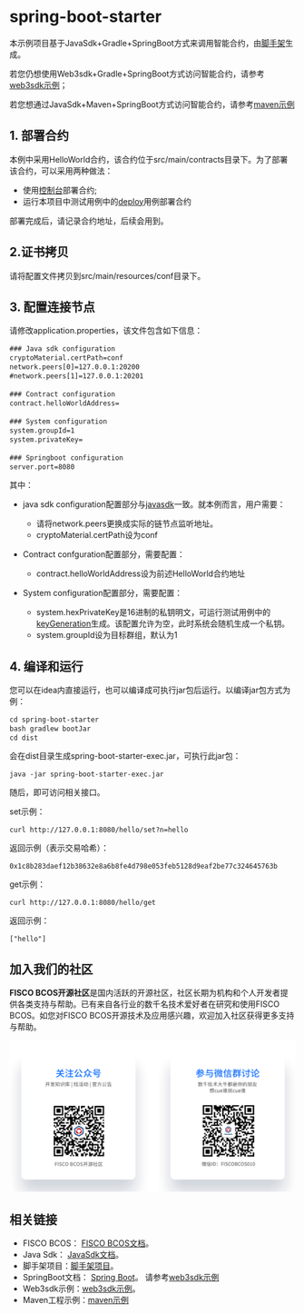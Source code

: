# spring-boot-starter

本示例项目基于JavaSdk+Gradle+SpringBoot方式来调用智能合约，由[脚手架](https://github.com/WeBankBlockchain/SmartDev-Scaffold)生成。

若您仍想使用Web3sdk+Gradle+SpringBoot方式访问智能合约，请参考[web3sdk示例](https://github.com/FISCO-BCOS/spring-boot-starter/tree/master-web3sdk)；

若您想通过JavaSdk+Maven+SpringBoot方式访问智能合约，请参考[maven示例](https://github.com/FISCO-BCOS/spring-boot-crud)


## 1. 部署合约

本例中采用HelloWorld合约，该合约位于src/main/contracts目录下。为了部署该合约，可以采用两种做法：
- 使用[控制台](https://fisco-bcos-documentation.readthedocs.io/zh_CN/latest/docs/installation.html#id8)部署合约;
- 运行本项目中测试用例中的[deploy](src/test/java/org/example/demo/Demos.java)用例部署合约

部署完成后，请记录合约地址，后续会用到。

## 2.证书拷贝

请将配置文件拷贝到src/main/resources/conf目录下。

## 3. 配置连接节点

请修改application.properties，该文件包含如下信息：
```
### Java sdk configuration
cryptoMaterial.certPath=conf
network.peers[0]=127.0.0.1:20200
#network.peers[1]=127.0.0.1:20201

### Contract configuration
contract.helloWorldAddress=

### System configuration
system.groupId=1
system.privateKey=

### Springboot configuration
server.port=8080

```
其中：
- java sdk configuration配置部分与[javasdk](https://fisco-bcos-documentation.readthedocs.io/zh_CN/latest/docs/sdk/java_sdk/configuration.html)一致。就本例而言，用户需要：
    * 请将network.peers更换成实际的链节点监听地址。
    * cryptoMaterial.certPath设为conf

- Contract confguration配置部分，需要配置：
    * contract.helloWorldAddress设为前述HelloWorld合约地址

- System configuration配置部分，需要配置：
    * system.hexPrivateKey是16进制的私钥明文，可运行测试用例中的[keyGeneration](src/test/java/org/example/demo/Demos.java)生成。该配置允许为空，此时系统会随机生成一个私钥。
    * system.groupId设为目标群组，默认为1


## 4. 编译和运行
您可以在idea内直接运行，也可以编译成可执行jar包后运行。以编译jar包方式为例：

```
cd spring-boot-starter
bash gradlew bootJar
cd dist
```
会在dist目录生成spring-boot-starter-exec.jar，可执行此jar包：
```
java -jar spring-boot-starter-exec.jar
```
随后，即可访问相关接口。

set示例：

```
curl http://127.0.0.1:8080/hello/set?n=hello
```
返回示例（表示交易哈希）：
```
0x1c8b283daef12b38632e8a6b8fe4d798e053feb5128d9eaf2be77c324645763b
```

get示例：

```
curl http://127.0.0.1:8080/hello/get
```
返回示例：
```
["hello"]
```


## 加入我们的社区

**FISCO BCOS开源社区**是国内活跃的开源社区，社区长期为机构和个人开发者提供各类支持与帮助。已有来自各行业的数千名技术爱好者在研究和使用FISCO BCOS。如您对FISCO BCOS开源技术及应用感兴趣，欢迎加入社区获得更多支持与帮助。

![](https://raw.githubusercontent.com/FISCO-BCOS/LargeFiles/master/images/QR_image.png)

## 相关链接

- FISCO BCOS： [FISCO BCOS文档](https://fisco-bcos-documentation.readthedocs.io/zh_CN/latest/docs/introduction.html)。
- Java Sdk： [JavaSdk文档](https://fisco-bcos-documentation.readthedocs.io/zh_CN/latest/docs/sdk/java_sdk/index.html)。
- 脚手架项目：[脚手架项目](https://github.com/WeBankBlockchain/SmartDev-Scaffold)。
- SpringBoot文档： [Spring Boot](https://spring.io/guides/gs/spring-boot/)。
请参考[web3sdk示例](https://github.com/FISCO-BCOS/spring-boot-starter/tree/master-web3sdk)
- Web3sdk示例：[web3sdk示例](https://github.com/FISCO-BCOS/spring-boot-starter/tree/master-web3sdk)。
- Maven工程示例：[maven示例](https://github.com/FISCO-BCOS/spring-boot-crud)